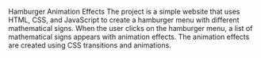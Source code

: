 Hamburger  Animation Effects
The project is a simple website that uses HTML, CSS, and JavaScript to create a hamburger menu with different mathematical signs. 
When the user clicks on the hamburger menu, a list of mathematical signs appears with animation effects. The animation effects are created using CSS transitions and animations. 
